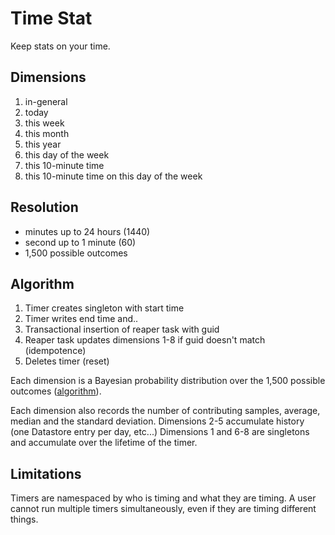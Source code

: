 # Time Stat
Keep stats on your time.

## Dimensions

1. in-general
2. today
3. this week
4. this month
5. this year
6. this day of the week
7. this 10-minute time
8. this 10-minute time on this day of the week

## Resolution

- minutes up to 24 hours (1440)
- second up to 1 minute (60)
- 1,500 possible outcomes

## Algorithm

1. Timer creates singleton with start time
2. Timer writes end time and..
3. Transactional insertion of reaper task with guid
4. Reaper task updates dimensions 1-8 if guid doesn't match (idempotence)
5. Deletes timer (reset)

Each dimension is a Bayesian probability distribution over the 1,500 possible
outcomes ([algorithm](http://www.databozo.com/2013/09/15/Bayesian_updating_of_probability_distributions.html)).

Each dimension also records the number of contributing samples, average, median and the standard deviation.  Dimensions 2-5 accumulate history (one Datastore entry per day, etc...)  Dimensions 1 and 6-8 are singletons and accumulate over the lifetime of the timer.

## Limitations

Timers are namespaced by who is timing and what they are timing.  A user cannot run multiple timers simultaneously, even if they are timing different things.

